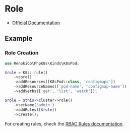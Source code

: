 # Role

- [Official Documentation](https://kubernetes.io/docs/reference/access-authn-authz/rbac/)

## Example

### Role Creation

```php
use RenokiCo\PhpK8s\Kinds\K8sPod;

$rule = K8s::rule()
    ->core()
    ->addResources([K8sPod::class, 'configmaps'])
    ->addResourceNames(['pod-name', 'configmap-name'])
    ->addVerbs(['get', 'list', 'watch']);

$role = $this->cluster->role()
    ->setName('admin')
    ->addRules([$rule])
    ->create();
```

For creating rules, check the [RBAC Rules documentation](../instances/Rules.md).
